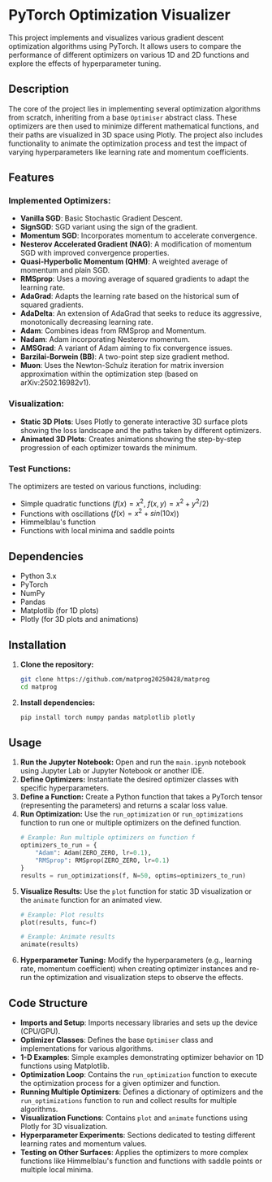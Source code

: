 # PyTorch Optimization Visualizer

This project implements and visualizes various gradient descent optimization algorithms using PyTorch. It allows users to compare the performance of different optimizers on various 1D and 2D functions and explore the effects of hyperparameter tuning.

## Description

The core of the project lies in implementing several optimization algorithms from scratch, inheriting from a base `Optimiser` abstract class. These optimizers are then used to minimize different mathematical functions, and their paths are visualized in 3D space using Plotly. The project also includes functionality to animate the optimization process and test the impact of varying hyperparameters like learning rate and momentum coefficients.

## Features

### Implemented Optimizers:

* **Vanilla SGD**: Basic Stochastic Gradient Descent.
* **SignSGD**: SGD variant using the sign of the gradient.
* **Momentum SGD**: Incorporates momentum to accelerate convergence.
* **Nesterov Accelerated Gradient (NAG)**: A modification of momentum SGD with improved convergence properties.
* **Quasi-Hyperbolic Momentum (QHM)**: A weighted average of momentum and plain SGD.
* **RMSprop**: Uses a moving average of squared gradients to adapt the learning rate.
* **AdaGrad**: Adapts the learning rate based on the historical sum of squared gradients.
* **AdaDelta**: An extension of AdaGrad that seeks to reduce its aggressive, monotonically decreasing learning rate.
* **Adam**: Combines ideas from RMSprop and Momentum.
* **Nadam**: Adam incorporating Nesterov momentum.
* **AMSGrad**: A variant of Adam aiming to fix convergence issues.
* **Barzilai-Borwein (BB)**: A two-point step size gradient method.
* **Muon**: Uses the Newton-Schulz iteration for matrix inversion approximation within the optimization step (based on arXiv:2502.16982v1).

### Visualization:

* **Static 3D Plots**: Uses Plotly to generate interactive 3D surface plots showing the loss landscape and the paths taken by different optimizers.
* **Animated 3D Plots**: Creates animations showing the step-by-step progression of each optimizer towards the minimum.

### Test Functions:

The optimizers are tested on various functions, including:
* Simple quadratic functions ($f(x) = x^2$, $f(x,y) = x^2 + y^2/2$)
* Functions with oscillations ($f(x) = x^2 + sin(10x)$)
* Himmelblau's function
* Functions with local minima and saddle points

## Dependencies

* Python 3.x
* PyTorch
* NumPy
* Pandas
* Matplotlib (for 1D plots)
* Plotly (for 3D plots and animations)

## Installation

1.  **Clone the repository:**
    ```bash
    git clone https://github.com/matprog20250428/matprog
    cd matprog
    ```
2.  **Install dependencies:**
    ```bash
    pip install torch numpy pandas matplotlib plotly
    ```

## Usage

1.  **Run the Jupyter Notebook:**
    Open and run the `main.ipynb` notebook using Jupyter Lab or Jupyter Notebook or another IDE.
2.  **Define Optimizers:** Instantiate the desired optimizer classes with specific hyperparameters.
3.  **Define a Function:** Create a Python function that takes a PyTorch tensor (representing the parameters) and returns a scalar loss value.
4.  **Run Optimization:** Use the `run_optimization` or `run_optimizations` function to run one or multiple optimizers on the defined function.
    ```python
    # Example: Run multiple optimizers on function f
    optimizers_to_run = {
        "Adam": Adam(ZERO_ZERO, lr=0.1),
        "RMSprop": RMSprop(ZERO_ZERO, lr=0.1)
    }
    results = run_optimizations(f, N=50, optims=optimizers_to_run)
    ```
5.  **Visualize Results:** Use the `plot` function for static 3D visualization or the `animate` function for an animated view.
    ```python
    # Example: Plot results
    plot(results, func=f)

    # Example: Animate results
    animate(results)
    ```
6.  **Hyperparameter Tuning:** Modify the hyperparameters (e.g., learning rate, momentum coefficient) when creating optimizer instances and re-run the optimization and visualization steps to observe the effects.

## Code Structure

* **Imports and Setup**: Imports necessary libraries and sets up the device (CPU/GPU).
* **Optimizer Classes**: Defines the base `Optimiser` class and implementations for various algorithms.
* **1-D Examples**: Simple examples demonstrating optimizer behavior on 1D functions using Matplotlib.
* **Optimization Loop**: Contains the `run_optimization` function to execute the optimization process for a given optimizer and function.
* **Running Multiple Optimizers**: Defines a dictionary of optimizers and the `run_optimizations` function to run and collect results for multiple algorithms.
* **Visualization Functions**: Contains `plot` and `animate` functions using Plotly for 3D visualization.
* **Hyperparameter Experiments**: Sections dedicated to testing different learning rates and momentum values.
* **Testing on Other Surfaces**: Applies the optimizers to more complex functions like Himmelblau's function and functions with saddle points or multiple local minima.
